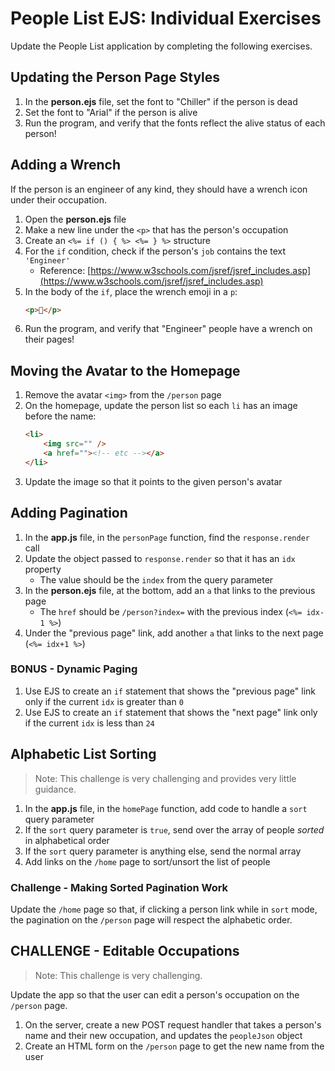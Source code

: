 # People List EJS: Individual Exercises
Update the People List application by completing the following exercises.

## Updating the Person Page Styles
1. In the **person.ejs** file, set the font to "Chiller" if the person is dead
1. Set the font to "Arial" if the person is alive
1. Run the program, and verify that the fonts reflect the alive status of each person!

## Adding a Wrench
If the person is an engineer of any kind, they should have a wrench icon under their occupation.

1. Open the **person.ejs** file
1. Make a new line under the `<p>` that has the person's occupation
1. Create an `<%= if () { %> <%= } %>` structure
1. For the `if` condition, check if the person's `job` contains the text `'Engineer'`
    - Reference: [https://www.w3schools.com/jsref/jsref_includes.asp](https://www.w3schools.com/jsref/jsref_includes.asp)
1. In the body of the `if`, place the wrench emoji in a `p`:  
    ```html
    <p>🔧</p>
    ```
1. Run the program, and verify that "Engineer" people have a wrench on their pages!

## Moving the Avatar to the Homepage
1. Remove the avatar `<img>` from the `/person` page
1. On the homepage, update the person list so each `li` has an image before the name:
    ```html
    <li>
        <img src="" />
        <a href=""><!-- etc --></a>
    </li>
    ```
1. Update the image so that it points to the given person's avatar

## Adding Pagination
1. In the **app.js** file, in the `personPage` function, find the `response.render` call
1. Update the object passed to `response.render` so that it has an `idx` property
    - The value should be the `index` from the query parameter
1. In the **person.ejs** file, at the bottom, add an `a` that links to the previous page
    - The `href` should be `/person?index=` with the previous index (`<%= idx-1 %>`)
1. Under the "previous page" link, add another `a` that links to the next page (`<%= idx+1 %>`)

### BONUS - Dynamic Paging
1. Use EJS to create an `if` statement that shows the "previous page" link only if the current `idx` is greater than `0`
1. Use EJS to create an `if` statement that shows the "next page" link only if the current `idx` is less than `24`

## Alphabetic List Sorting
>Note: This challenge is very challenging and provides very little guidance.

1. In the **app.js** file, in the `homePage` function, add code to handle a `sort` query parameter
1. If the `sort` query parameter is `true`, send over the array of people _sorted_ in alphabetical order
1. If the `sort` query parameter is anything else, send the normal array
1. Add links on the `/home` page to sort/unsort the list of people

### Challenge - Making Sorted Pagination Work
Update the `/home` page so that, if clicking a person link while in `sort` mode, the pagination on the `/person` page will respect the alphabetic order.

## CHALLENGE - Editable Occupations
>Note: This challenge is very challenging.

Update the app so that the user can edit a person's occupation on the `/person` page.

1. On the server, create a new POST request handler that takes a person's name and their new occupation, and updates the `peopleJson` object
1. Create an HTML form on the `/person` page to get the new name from the user 